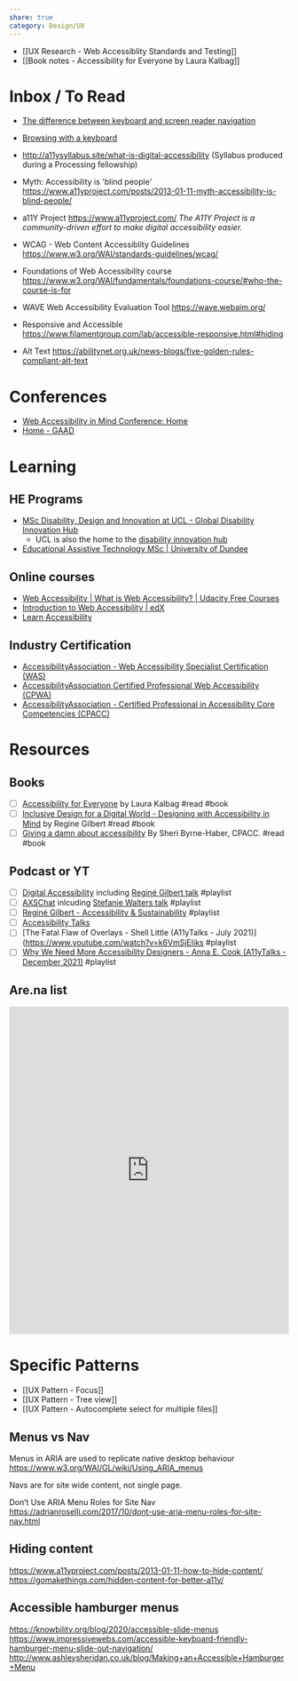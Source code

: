 ```yaml
---
share: true
category: Design/UX
---
```


- [[UX Research - Web Accessiblity Standards and Testing]]
- [[Book notes - Accessibility for Everyone by Laura Kalbag]]

# Inbox / To Read

- [The difference between keyboard and screen reader navigation](https://tink.uk/the-difference-between-keyboard-and-screen-reader-navigation/)
- [Browsing with a keyboard](https://tetralogical.com/blog/2021/10/26/browsing-with-a-keyboard/)
- http://a11ysyllabus.site/what-is-digital-accessibility (Syllabus produced during a Processing fellowship)

- Myth: Accessibility is 'blind people'
https://www.a11yproject.com/posts/2013-01-11-myth-accessibility-is-blind-people/

- a11Y Project
https://www.a11yproject.com/
*The A11Y Project is a community-driven effort to make digital accessibility easier.*

- WCAG - Web Content Accessiblity Guidelines 
https://www.w3.org/WAI/standards-guidelines/wcag/

- Foundations of Web Accessibility course
https://www.w3.org/WAI/fundamentals/foundations-course/#who-the-course-is-for

- WAVE Web Accessibility Evaluation Tool
https://wave.webaim.org/

- Responsive and Accessible
https://www.filamentgroup.com/lab/accessible-responsive.html#hiding

- Alt Text
https://abilitynet.org.uk/news-blogs/five-golden-rules-compliant-alt-text

# Conferences
- [Web Accessibility in Mind Conference: Home](https://conference.webaim.org/)
- [Home - GAAD](https://accessibility.day/)

# Learning
## HE Programs
- [MSc Disability, Design and Innovation at UCL - Global Disability Innovation Hub](https://www.disabilityinnovation.com/projects/msc-disability-design-and-innovation-at-ucl)
	- UCL is also the home to the [disability innovation hub](https://www.disabilityinnovation.com/)
- [Educational Assistive Technology MSc | University of Dundee](https://www.dundee.ac.uk/postgraduate/educational-assistive-technology)
## Online courses
- [Web Accessibility | What is Web Accessibility? | Udacity Free Courses](https://www.udacity.com/course/web-accessibility--ud891)
- [Introduction to Web Accessibility | edX](https://www.edx.org/course/web-accessibility-introduction)
- [Learn Accessibility](https://web.dev/learn/accessibility/)
## Industry Certification
- [AccessibilityAssociation - Web Accessibility Specialist Certification (WAS)](https://www.accessibilityassociation.org/s/wascertification)
- [AccessibilityAssociation Certified Professional Web Accessibility (CPWA)](https://www.accessibilityassociation.org/s/certified-professional-web-accessibility)
- [AccessibilityAssociation - Certified Professional in Accessibility Core Competencies (CPACC)](https://www.accessibilityassociation.org/s/certified-professional)

# Resources 

## Books

- [ ] [Accessibility for Everyone](https://abookapart.com/products/accessibility-for-everyone) by Laura Kalbag #read #book
- [ ] [Inclusive Design for a Digital World - Designing with Accessibility in Mind](https://reginegilbert.com/inclusive-design-book)  by Regine Gilbert #read #book
- [ ] [Giving a damn about accessibility](https://www.accessibility.uxdesign.cc/) By Sheri Byrne-Haber, CPACC. #read #book

## Podcast or YT

 - [ ] [Digital Accessibility](https://www.youtube.com/channel/UCAUiv64ScbHSJYDrkqMZ_ww/videos) including [Reginé Gilbert talk](https://www.youtube.com/watch?v=WalORGTANxA) #playlist
 - [ ] [AXSChat](https://www.youtube.com/c/AxschatCommunity/videos) inlcuding [Stefanie Walters talk](https://www.youtube.com/watch?v=3rbYvyvpaJ0) #playlist
 - [ ] [Reginé Gilbert - Accessibility & Sustainability](https://www.youtube.com/watch?v=PkglIyugbHM) #playlist
 - [ ] [Accessibility Talks](https://www.youtube.com/c/AccessibilityTalks/videos)
- [ ] [The Fatal Flaw of Overlays - Shell Little (A11yTalks - July 2021)](https://www.youtube.com/watch?v=k6VmSjEIiks  #playlist
- [ ] [Why We Need More Accessibility Designers - Anna E. Cook (A11yTalks - December 2021)](https://www.youtube.com/watch?v=dQVrfS74xyM)  #playlist

## Are.na list

<iframe style="border:none;" width="100%" height="590" src="https://www.are.na/gareth-foote/accessibility-qy6ux9v1by8/embed" title="Gareth Foote’s Are.na channel 'Accessibility'"></iframe>




# Specific Patterns

- [[UX Pattern - Focus]]
- [[UX Pattern - Tree view]]
- [[UX Pattern - Autocomplete select for multiple files]]

## Menus vs Nav

Menus in ARIA are used to replicate native desktop behaviour
https://www.w3.org/WAI/GL/wiki/Using_ARIA_menus

Navs are for site wide content, not single page.

Don’t Use ARIA Menu Roles for Site Nav
https://adrianroselli.com/2017/10/dont-use-aria-menu-roles-for-site-nav.html

## Hiding content
https://www.a11yproject.com/posts/2013-01-11-how-to-hide-content/
https://gomakethings.com/hidden-content-for-better-a11y/


## Accessible hamburger menus

https://knowbility.org/blog/2020/accessible-slide-menus
https://www.impressivewebs.com/accessible-keyboard-friendly-hamburger-menu-slide-out-navigation/
http://www.ashleysheridan.co.uk/blog/Making+an+Accessible+Hamburger+Menu
